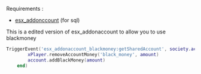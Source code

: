 Requirements :
- <a href="https://github.com/esx-framework/esx-legacy/tree/main/%5Besx_addons%5D/esx_addonaccount">esx_addonccount</a> (for sql)

This is a edited version of esx_addonaccount to allow you to use blackmoney

```lua
TriggerEvent('esx_addonaccount_blackmoney:getSharedAccount', society.account, function(account)
		xPlayer.removeAccountMoney('black_money', amount)
		account.addBlackMoney(amount)
	end)
